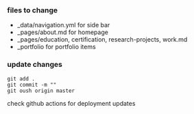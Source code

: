 ### files to change

- \_data/navigation.yml for side bar
- \_pages/about.md for homepage
- \_pages/education, certification, research-projects, work.md
- \_portfolio for portfolio items

### update changes

```
git add .
git commit -m ""
git oush origin master
```

check github actions for deployment updates
